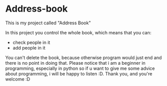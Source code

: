 # Address-book
This is my project called "Address Book"

In this project you control the whole book, which means that you can:
  - check people in it
  - add people in it 
  
You can't delete the book, because otherwise program would just end and there is no point in doing that.
Please notice that i am a beginner in programming, especially in python so if u want to give me some 
advice about programming, i will be happy to listen :D. Thank you, and you're welcome :D
